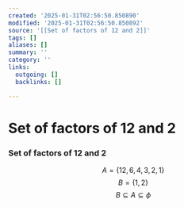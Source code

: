 ```yaml
---
created: '2025-01-31T02:56:50.850890'
modified: '2025-01-31T02:56:50.850892'
source: '[[Set of factors of 12 and 2]]'
tags: []
aliases: []
summary: ''
category: ''
links:
  outgoing: []
  backlinks: []

---
```


# Set of factors of 12 and 2

### Set of factors of 12 and 2
$$A=\left\{12,6,4,3,2,1\right\}$$
$$B=\left\{1,2\right\}$$
$$B\subseteq A\subseteq \phi$$
